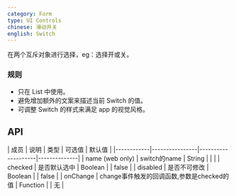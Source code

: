 ```yaml
---
category: Form
type: UI Controls
chinese: 滑动开关
english: Switch
---
```



在两个互斥对象进行选择，eg：选择开或关。

### 规则
- 只在 List 中使用。
- 避免增加额外的文案来描述当前 Switch 的值。
- 可调整 Switch 的样式来满足 app 的视觉风格。


## API

| 成员        | 说明           | 类型     |     可选值        | 默认值       |
|------------|----------------|--------------------|--------------|
| name (web only)      | switch的name    | String       |    |     |
| checked    | 是否默认选中    | Boolean      |     |   false  |
| disabled   | 是否不可修改    | Boolean      |     |   false  |
| onChange   | change事件触发的回调函数,参数是checked的值 | Function |  |  无  |
